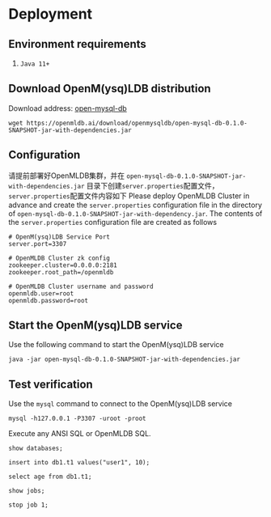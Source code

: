 # Deployment

## Environment requirements

1. `Java 11+`

## Download OpenM(ysq)LDB distribution

Download address: [open-mysql-db](https://openmldb.ai/download/openmysqldb/open-mysql-db-0.1.0-SNAPSHOT-jar-with-dependencies.jar)

```shell
wget https://openmldb.ai/download/openmysqldb/open-mysql-db-0.1.0-SNAPSHOT-jar-with-dependencies.jar
```

## Configuration

请提前部署好OpenMLDB集群，并在 `open-mysql-db-0.1.0-SNAPSHOT-jar-with-dependencies.jar` 目录下创建`server.properties`配置文件，`server.properties`配置文件内容如下
Please deploy OpenMLDB Cluster in advance and create the `server.properties` configuration file in the directory of `open-mysql-db-0.1.0-SNAPSHOT-jar-with-dependency.jar`. The contents of the `server.properties` configuration file are created as follows

```
# OpenM(ysq)LDB Service Port
server.port=3307

# OpenMLDB Cluster zk config
zookeeper.cluster=0.0.0.0:2181
zookeeper.root_path=/openmldb

# OpenMLDB Cluster username and password
openmldb.user=root
openmldb.password=root
```

## Start the OpenM(ysq)LDB service

Use the following command to start the OpenM(ysq)LDB service

```
java -jar open-mysql-db-0.1.0-SNAPSHOT-jar-with-dependencies.jar
```

## Test verification

Use the `mysql` command to connect to the OpenM(ysq)LDB service

```
mysql -h127.0.0.1 -P3307 -uroot -proot
```

Execute any ANSI SQL or OpenMLDB SQL.

```
show databases;

insert into db1.t1 values("user1", 10);

select age from db1.t1;

show jobs;

stop job 1;
```
